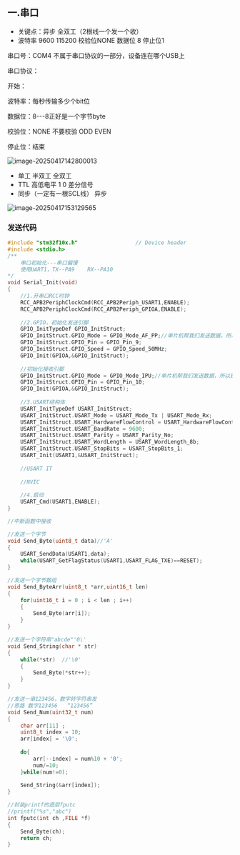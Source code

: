 ## 一.串口

* 关键点：异步 全双工（2根线一个发一个收）
* 波特率 9600 115200  校验位NONE  数据位 8 停止位1

串口号：COM4  不属于串口协议的一部分，设备连在哪个USB上

串口协议：

开始：

波特率：每秒传输多少个bit位

数据位：8---8正好是一个字节byte

校验位：NONE  不要校验   ODD  EVEN

停止位：结束

![image-20250417142800013](https://gitee.com/zhangshoudao/pic_bed/raw/master/img/202504171428167.png)

* 单工   半双工  全双工
* TTL  高低电平 1 0    差分信号
* 同步（一定有一根SCL线）  异步

![image-20250417153129565](https://gitee.com/zhangshoudao/pic_bed/raw/master/img/202504171531799.png)



### 发送代码

````c
#include "stm32f10x.h"                  // Device header
#include <stdio.h>
/**
    串口初始化---串口偏慢
	使用UART1，TX--PA9    RX--PA10
*/
void Serial_Init(void)
{
	//1.开串口RCC时钟
	RCC_APB2PeriphClockCmd(RCC_APB2Periph_USART1,ENABLE);
	RCC_APB2PeriphClockCmd(RCC_APB2Periph_GPIOA,ENABLE);
	
	//2.GPIO，初始化发送引脚
	GPIO_InitTypeDef GPIO_InitStruct;
	GPIO_InitStruct.GPIO_Mode = GPIO_Mode_AF_PP;//单片机帮我们发送数据，所以是复用
	GPIO_InitStruct.GPIO_Pin = GPIO_Pin_9;
	GPIO_InitStruct.GPIO_Speed = GPIO_Speed_50MHz;
	GPIO_Init(GPIOA,&GPIO_InitStruct);
	
	//初始化接收引脚
	GPIO_InitStruct.GPIO_Mode = GPIO_Mode_IPU;//单片机帮我们发送数据，所以是复用
	GPIO_InitStruct.GPIO_Pin = GPIO_Pin_10;
	GPIO_Init(GPIOA,&GPIO_InitStruct);
	
	//3.USART结构体
	USART_InitTypeDef USART_InitStruct;
	USART_InitStruct.USART_Mode = USART_Mode_Tx | USART_Mode_Rx;
	USART_InitStruct.USART_HardwareFlowControl = USART_HardwareFlowControl_None;
	USART_InitStruct.USART_BaudRate = 9600;
	USART_InitStruct.USART_Parity = USART_Parity_No;
	USART_InitStruct.USART_WordLength = USART_WordLength_8b;
	USART_InitStruct.USART_StopBits = USART_StopBits_1;
	USART_Init(USART1,&USART_InitStruct);
	
	//USART IT
	
	//NVIC
	
	//4.启动
	USART_Cmd(USART1,ENABLE);
}

//中断函数中接收

//发送一个字节
void Send_Byte(uint8_t data)//'A'  
{
	USART_SendData(USART1,data);
	while(USART_GetFlagStatus(USART1,USART_FLAG_TXE)==RESET);
}

//发送一个字节数组
void Send_ByteArr(uint8_t *arr,uint16_t len)
{
	for(uint16_t i = 0 ; i < len ; i++)
	{
		Send_Byte(arr[i]);
	}
}

//发送一个字符串"abcde"'0\'
void Send_String(char * str)
{
	while(*str)  //'\0'
	{
		Send_Byte(*str++);
	}
}

//发送一串123456，数字转字符串发
//思路 数字123456   “123456”
void Send_Num(uint32_t num)
{	
	char arr[11] ;
	uint8_t index = 10;
	arr[index] = '\0';
	
	do{
		arr[--index] = num%10 + '0';
		num/=10;
	}while(num!=0);
	
	Send_String(&arr[index]);
}

//封装printf的底层fputc
//printf("%s","abc")
int fputc(int ch ,FILE *f)
{
	Send_Byte(ch);
	return ch;
}







````

